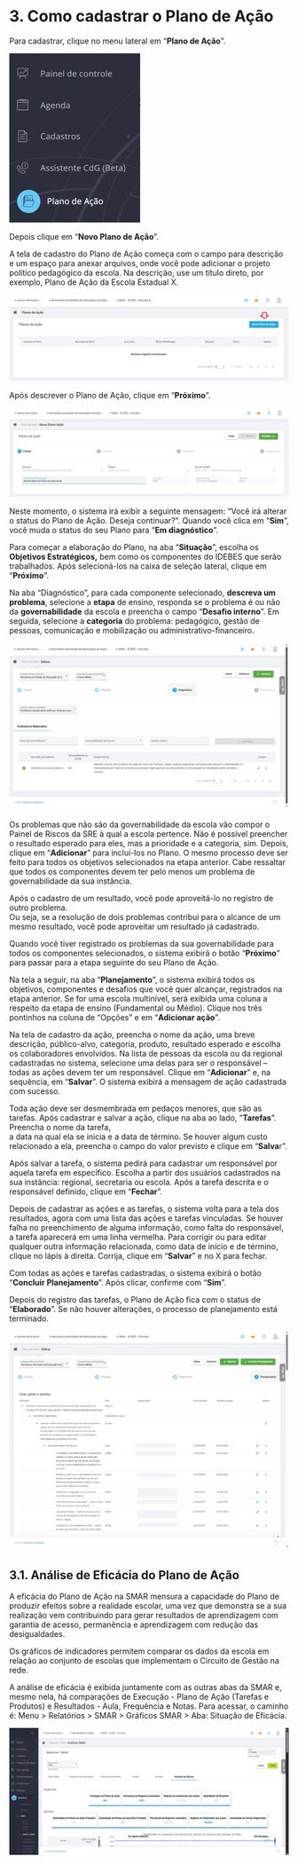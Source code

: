 # 3. Como cadastrar o Plano de Ação

Para cadastrar, clique no menu lateral em “**Plano de Ação**”.

![26-Menu Plano de Acao](../assets/img/sigae/26.png)

Depois clique em “**Novo Plano de Ação**”.

A tela de cadastro do Plano de Ação começa com o campo para descrição e um espaço para anexar arquivos, onde você pode adicionar o projeto político pedagógico da escola. Na descrição, use um título direto, por exemplo, Plano de Ação da Escola Estadual X.

![27-Cadastro Plano de Ação](../assets/img/sigae/27.png)

Após descrever o Plano de Ação, clique em “**Próximo**”.

![28-Cadastro Plano de Ação Proximo](../assets/img/sigae/28.png)

Neste momento, o sistema irá exibir a seguinte mensagem: “Você irá alterar o status do Plano de Ação. Deseja continuar?”. Quando você clica em “**Sim**”, você muda o status do seu Plano para “**Em diagnóstico**”.

Para começar a elaboração do Plano, na aba “**Situação**”, escolha os **Objetivos Estratégicos,** bem como os componentes do IDEBES que serão trabalhados. Após selecioná-los na caixa de seleção lateral, clique em “**Próximo**”.

Na aba “Diagnóstico”, para cada componente selecionado, **descreva um problema**, selecione a **etapa** de ensino, responda se o problema é ou não da **governabilidade** da escola e preencha o campo “**Desafio interno**”. Em seguida, selecione a **categoria** do problema: pedagógico, gestão de pessoas, comunicação e mobilização ou administrativo-financeiro.

![29-Preenchimento Plano de Ação](../assets/img/sigae/29.png)

Os problemas que não são da governabilidade da escola vão compor o Painel de Riscos da SRE à qual a escola pertence. Não é possível preencher o resultado esperado para eles, mas a prioridade e a categoria, sim. Depois, clique em “**Adicionar**” para incluí-los no Plano. O mesmo processo deve ser feito para todos os objetivos selecionados na etapa anterior. Cabe ressaltar que todos os componentes devem ter pelo menos um problema de governabilidade da sua instância.

Após o cadastro de um resultado, você pode aproveitá-lo no registro de outro problema.  
Ou seja, se a resolução de dois problemas contribui para o alcance de um mesmo resultado, você pode aproveitar um resultado já cadastrado.

Quando você tiver registrado os problemas da sua governabilidade para todos os componentes selecionados, o sistema exibirá o botão “**Próximo**” para passar para a etapa seguinte do seu Plano de Ação.

Na tela a seguir, na aba “**Planejamento**”, o sistema exibirá todos os objetivos, componentes e desafios que você quer alcançar, registrados na etapa anterior. Se for uma escola multinível, será exibida uma coluna a respeito da etapa de ensino (Fundamental ou Médio). Clique nos três pontinhos na coluna de “Opções” e em “**Adicionar ação**”.

Na tela de cadastro da ação, preencha o nome da ação, uma breve descrição, público-alvo, categoria, produto, resultado esperado e escolha os colaboradores envolvidos. Na lista de pessoas da escola ou da regional cadastradas no sistema, selecione uma delas para ser o responsável – todas as ações devem ter um responsável. Clique em “**Adicionar**” e, na sequência, em “**Salvar**”. O sistema exibirá a mensagem de ação cadastrada com sucesso.

Toda ação deve ser desmembrada em pedaços menores, que são as tarefas. Após cadastrar e salvar a ação, clique na aba ao lado, “**Tarefas**”. Preencha o nome da tarefa,  
a data na qual ela se inicia e a data de término. Se houver algum custo relacionado a ela, preencha o campo do valor previsto e clique em “**Salva**r”.

Após salvar a tarefa, o sistema pedirá para cadastrar um responsável por aquela tarefa em específico. Escolha a partir dos usuários cadastrados na sua instância: regional, secretaria ou escola. Após a tarefa descrita e o responsável definido, clique em “**Fechar**”.

Depois de cadastrar as ações e as tarefas, o sistema volta para a tela dos resultados, agora com uma lista das ações e tarefas vinculadas. Se houver falha no preenchimento de alguma informação, como falta do responsável, a tarefa aparecerá em uma linha vermelha. Para corrigir ou para editar qualquer outra informação relacionada, como data de início e de término, clique no lápis à direita. Corrija, clique em “**Salvar**” e no X para fechar.

Com todas as ações e tarefas cadastradas, o sistema exibirá o botão “**Concluir Planejamento**”. Após clicar, confirme com “**Sim**”.

Depois do registro das tarefas, o Plano de Ação fica com o status de “**Elaborado**”. Se não houver alterações, o processo de planejamento está terminado.

![30-Concluir Planejamento](../assets/img/sigae/30.png)

## 3.1. Análise de Eficácia do Plano de Ação

A eficácia do Plano de Ação na SMAR mensura a capacidade do Plano de produzir efeitos sobre a realidade escolar, uma vez que demonstra se a sua realização vem contribuindo para gerar resultados de aprendizagem com garantia de acesso, permanência e aprendizagem com redução das desigualdades.

Os gráficos de indicadores permitem comparar os dados da escola em relação ao conjunto de escolas que implementam o Circuito de Gestão na rede.

A análise de eficácia é exibida juntamente com as outras abas da SMAR e, mesmo nela, há comparações de Execução \- Plano de Ação (Tarefas e Produtos) e Resultados \- Aula, Frequência e Notas. Para acessar, o caminho é: Menu \> Relatórios \> SMAR \> Gráficos SMAR \> Aba: Situação de Eficácia.

![31.Analise de Eficacia do Plano (censurada)](../assets/img/sigae/31.png)